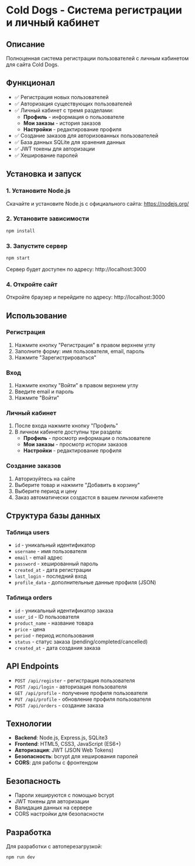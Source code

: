 # Cold Dogs - Система регистрации и личный кабинет

## Описание
Полноценная система регистрации пользователей с личным кабинетом для сайта Cold Dogs.

## Функционал
- ✅ Регистрация новых пользователей
- ✅ Авторизация существующих пользователей
- ✅ Личный кабинет с тремя разделами:
  - **Профиль** - информация о пользователе
  - **Мои заказы** - история заказов
  - **Настройки** - редактирование профиля
- ✅ Создание заказов для авторизованных пользователей
- ✅ База данных SQLite для хранения данных
- ✅ JWT токены для авторизации
- ✅ Хеширование паролей

## Установка и запуск

### 1. Установите Node.js
Скачайте и установите Node.js с официального сайта: https://nodejs.org/

### 2. Установите зависимости
```bash
npm install
```

### 3. Запустите сервер
```bash
npm start
```

Сервер будет доступен по адресу: http://localhost:3000

### 4. Откройте сайт
Откройте браузер и перейдите по адресу: http://localhost:3000

## Использование

### Регистрация
1. Нажмите кнопку "Регистрация" в правом верхнем углу
2. Заполните форму: имя пользователя, email, пароль
3. Нажмите "Зарегистрироваться"

### Вход
1. Нажмите кнопку "Войти" в правом верхнем углу
2. Введите email и пароль
3. Нажмите "Войти"

### Личный кабинет
1. После входа нажмите кнопку "Профиль"
2. В личном кабинете доступны три раздела:
   - **Профиль** - просмотр информации о пользователе
   - **Мои заказы** - просмотр истории заказов
   - **Настройки** - редактирование профиля

### Создание заказов
1. Авторизуйтесь на сайте
2. Выберите товар и нажмите "Добавить в корзину"
3. Выберите период и цену
4. Заказ автоматически создастся в вашем личном кабинете

## Структура базы данных

### Таблица users
- `id` - уникальный идентификатор
- `username` - имя пользователя
- `email` - email адрес
- `password` - хешированный пароль
- `created_at` - дата регистрации
- `last_login` - последний вход
- `profile_data` - дополнительные данные профиля (JSON)

### Таблица orders
- `id` - уникальный идентификатор заказа
- `user_id` - ID пользователя
- `product_name` - название товара
- `price` - цена
- `period` - период использования
- `status` - статус заказа (pending/completed/cancelled)
- `created_at` - дата создания заказа

## API Endpoints

- `POST /api/register` - регистрация пользователя
- `POST /api/login` - авторизация пользователя
- `GET /api/profile` - получение профиля пользователя
- `PUT /api/profile` - обновление профиля пользователя
- `POST /api/orders` - создание заказа

## Технологии
- **Backend**: Node.js, Express.js, SQLite3
- **Frontend**: HTML5, CSS3, JavaScript (ES6+)
- **Авторизация**: JWT (JSON Web Tokens)
- **Безопасность**: bcrypt для хеширования паролей
- **CORS**: для работы с фронтендом

## Безопасность
- Пароли хешируются с помощью bcrypt
- JWT токены для авторизации
- Валидация данных на сервере
- CORS настройки для безопасности

## Разработка
Для разработки с автоперезагрузкой:
```bash
npm run dev
```

